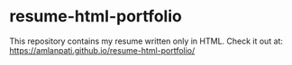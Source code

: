 # resume-html-portfolio
This repository contains my resume written only in HTML.
Check it out at: https://amlanpati.github.io/resume-html-portfolio/
